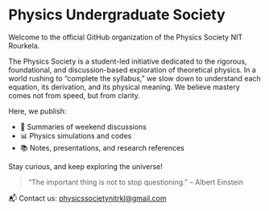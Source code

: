 # Physics Undergraduate Society

Welcome to the official GitHub organization of the Physics Society NIT Rourkela.

The Physics Society is a student-led initiative dedicated to the rigorous, foundational, and discussion-based exploration of theoretical physics. In a world rushing to “complete the syllabus,” we slow down to understand each equation, its derivation, and its physical meaning. We believe mastery comes not from speed, but from clarity.

Here, we publish:
- 📝 Summaries of weekend discussions
- 📊 Physics simulations and codes
- 📚 Notes, presentations, and research references

Stay curious, and keep exploring the universe!

> “The important thing is not to stop questioning.” – Albert Einstein

📬 Contact us: physicssocietynitrkl@gmail.com
